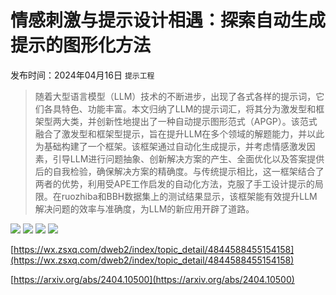 # 情感刺激与提示设计相遇：探索自动生成提示的图形化方法
发布时间：2024年04月16日
`提示工程`
> 随着大型语言模型（LLM）技术的不断进步，出现了各式各样的提示词，它们各具特色、功能丰富。本文归纳了LLM的提示词汇，将其分为激发型和框架型两大类，并创新性地提出了一种自动提示图形范式（APGP）。该范式融合了激发型和框架型提示，旨在提升LLM在多个领域的解题能力，并以此为基础构建了一个框架。该框架通过自动化生成提示，并考虑情感激发因素，引导LLM进行问题抽象、创新解决方案的产生、全面优化以及答案提供后的自我检验，确保解决方案的精确度。与传统提示相比，这一框架结合了两者的优势，利用受APE工作启发的自动化方法，克服了手工设计提示的局限。在ruozhiba和BBH数据集上的测试结果显示，该框架能有效提升LLM解决问题的效率与准确度，为LLM的新应用开辟了道路。

![](https://raw.githubusercontent.com/HuggingAGI/HuggingArxiv/main/paper_images/2404.10500/x2.png)
![](https://raw.githubusercontent.com/HuggingAGI/HuggingArxiv/main/paper_images/2404.10500/x3.png)
![](https://raw.githubusercontent.com/HuggingAGI/HuggingArxiv/main/paper_images/2404.10500/x4.png)
![](https://raw.githubusercontent.com/HuggingAGI/HuggingArxiv/main/paper_images/2404.10500/x5.png)

[https://wx.zsxq.com/dweb2/index/topic_detail/4844588455154158](https://wx.zsxq.com/dweb2/index/topic_detail/4844588455154158)

[https://arxiv.org/abs/2404.10500](https://arxiv.org/abs/2404.10500)